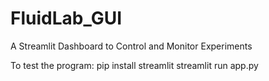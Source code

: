 # FluidLab_GUI
A Streamlit Dashboard to Control and Monitor Experiments

To test the program:
pip install streamlit
streamlit run app.py
